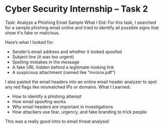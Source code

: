 # Cyber Security Internship – Task 2

Task: Analyze a Phishing Email Sample
What I Did:
For this task, I searched for a sample phishing email online and tried to identify all possible signs that show it's fake or malicious.

Here’s what I looked for:
- Sender’s email address and whether it looked spoofed
- Subject line (it was too urgent)
- Spelling mistakes in the message
- A fake URL hidden behind a legitimate-looking link
- A suspicious attachment (named like “invoice.pdf”)

I also pasted the email headers into an online email header analyzer to spot any red flags like mismatched IPs or domains.
What I Learned:
- How to identify a phishing attempt
- How email spoofing works
- Why email headers are important in investigations
- How attackers use fear, urgency, and fake branding to trick people

This was a really good intro to email threat analysis!
